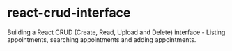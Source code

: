 # react-crud-interface
Building a React CRUD (Create, Read, Upload and Delete) interface - Listing appointments, searching appointments and adding appointments.
